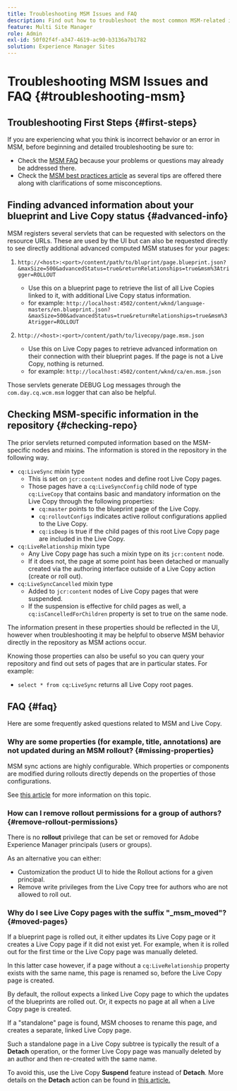 ```yaml
---
title: Troubleshooting MSM Issues and FAQ
description: Find out how to troubleshoot the most common MSM-related issues and get answers to the most common MSM-related questions.
feature: Multi Site Manager
role: Admin
exl-id: 50f02f4f-a347-4619-ac90-b3136a7b1782
solution: Experience Manager Sites
---
```

# Troubleshooting MSM Issues and FAQ {#troubleshooting-msm}

## Troubleshooting First Steps {#first-steps}

If you are experiencing what you think is incorrect behavior or an error in MSM, before beginning and detailed troubleshooting be sure to:

* Check the [MSM FAQ](#faq) because your problems or questions may already be addressed there.
* Check the [MSM best practices article](best-practices.md) as several tips are offered there along with clarifications of some misconceptions.

## Finding advanced information about your blueprint and Live Copy status {#advanced-info}

MSM registers several servlets that can be requested with selectors on the resource URLs. These are used by the UI but can also be requested directly to see directly additional advanced computed MSM statuses for your pages:

1. `http://<host>:<port>/content/path/to/bluprint/page.blueprint.json?&maxSize=500&advancedStatus=true&returnRelationships=true&msm%3Atrigger=ROLLOUT`
   * Use this on a blueprint page to retrieve the list of all Live Copies linked to it, with additional Live Copy status information.
   * for example:
     `http://localhost:4502/content/wknd/language-masters/en.blueprint.json?&maxSize=500&advancedStatus=true&returnRelationships=true&msm%3Atrigger=ROLLOUT`

1. `http://<host>:<port>/content/path/to/livecopy/page.msm.json`
   * Use this on Live Copy pages to retrieve advanced information on their connection with their blueprint pages. If the page is not a Live Copy, nothing is returned.
   * for example:
     `http://localhost:4502/content/wknd/ca/en.msm.json`

Those servlets generate DEBUG Log messages through the `com.day.cq.wcm.msm` logger that can also be helpful.

## Checking MSM-specific information in the repository {#checking-repo}

The prior servlets returned computed information based on the MSM-specific nodes and mixins. The information is stored in the repository in the following way.

* `cq:LiveSync` mixin type
  * This is set on `jcr:content` nodes and define root Live Copy pages.
  * Those pages have a `cq:LiveSyncConfig` child node of type `cq:LiveCopy` that contains basic and mandatory information on the Live Copy through the following properties:
    * `cq:master` points to the blueprint page of the Live Copy.
    * `cq:rolloutConfigs` indicates active rollout configurations applied to the Live Copy.
    * `cq:isDeep` is true if the child pages of this root Live Copy page are included in the Live Copy.
* `cq:LiveRelationship` mixin type
  * Any Live Copy page has such a mixin type on its `jcr:content` node.
  * If it does not, the page at some point has been detached or manually created via the authoring interface outside of a Live Copy action (create or roll out).
* `cq:LiveSyncCancelled` mixin type
  * Added to `jcr:content` nodes of Live Copy pages that were suspended.
  * If the suspension is effective for child pages as well, a `cq:isCancelledForChildren` property is set to true on the same node.

The information present in these properties should be reflected in the UI, however when troubleshooting it may be helpful to observe MSM behavior directly in the repository as MSM actions occur.

Knowing those properties can also be useful so you can query your repository and find out sets of pages that are in particular states. For example:

* `select * from cq:LiveSync` returns all Live Copy root pages.

## FAQ {#faq}

Here are some frequently asked questions related to MSM and Live Copy.

### Why are some properties (for example, title, annotations) are not updated during an MSM rollout? {#missing-properties}

MSM sync actions are highly configurable. Which properties or components are modified during rollouts directly depends on the properties of those configurations.

See [this article](best-practices.md) for more information on this topic.

### How can I remove rollout permissions for a group of authors? {#remove-rollout-permissions}

There is no **rollout** privilege that can be set or removed for Adobe Experience Manager principals (users or groups).

As an alternative you can either:

* Customization the product UI to hide the Rollout actions for a given principal.
* Remove write privileges from the Live Copy tree for authors who are not allowed to roll out.

### Why do I see Live Copy pages with the suffix "_msm_moved"? {#moved-pages}

If a blueprint page is rolled out, it either updates its Live Copy page or it creates a Live Copy page if it did not exist yet. For example, when it is rolled out for the first time or the Live Copy page was manually deleted.

In this latter case however, if a page without a `cq:LiveRelationship` property exists with the same name, this page is renamed so, before the Live Copy page is created.

By default, the rollout expects a linked Live Copy page to which the updates of the blueprints are rolled out. Or, it expects no page at all when a Live Copy page is created.

If a "standalone" page is found, MSM chooses to rename this page, and creates a separate, linked Live Copy page.

Such a standalone page in a Live Copy subtree is typically the result of a **Detach** operation, or the former Live Copy page was manually deleted by an author and then re-created with the same name.

To avoid this, use the Live Copy **Suspend** feature instead of **Detach**. More details on the **Detach** action can be found in [this article.](creating-live-copies.md)
